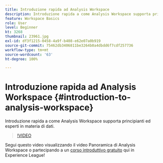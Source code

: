 ```yaml
---
title: Introduzione rapida ad Analysis Workspace
description: Introduzione rapida a come Analysis Workspace supporta principianti ed esperti in materia di dati.
feature: Workspace Basics
role: User
level: Beginner
kt: 3268
thumbnail: 23961.jpg
exl-id: df3f1215-0458-4a9f-b408-e62e07a0b919
source-git-commit: 75462db3406811be3264b0a4dbdd6f7cdf257736
workflow-type: tm+mt
source-wordcount: '63'
ht-degree: 100%

---
```


# Introduzione rapida ad Analysis Workspace {#introduction-to-analysis-workspace}

Introduzione rapida a come Analysis Workspace supporta principianti ed esperti in materia di dati.

>[!VIDEO](https://video.tv.adobe.com/v/28165/?quality=12&learn=on)

Segui questo video visualizzando il video Panoramica di Analysis Workspace o partecipando a un [corso introduttivo gratuito](https://experienceleague.adobe.com/?recommended=Analytics-U-1-2020.1.workspace&amp;lang=it) qui in Experience League!
